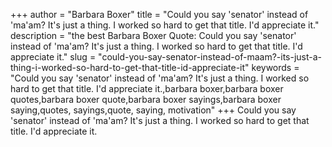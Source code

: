 +++
author = "Barbara Boxer"
title = "Could you say 'senator' instead of 'ma'am? It's just a thing. I worked so hard to get that title. I'd appreciate it."
description = "the best Barbara Boxer Quote: Could you say 'senator' instead of 'ma'am? It's just a thing. I worked so hard to get that title. I'd appreciate it."
slug = "could-you-say-senator-instead-of-maam?-its-just-a-thing-i-worked-so-hard-to-get-that-title-id-appreciate-it"
keywords = "Could you say 'senator' instead of 'ma'am? It's just a thing. I worked so hard to get that title. I'd appreciate it.,barbara boxer,barbara boxer quotes,barbara boxer quote,barbara boxer sayings,barbara boxer saying,quotes, sayings,quote, saying, motivation"
+++
Could you say 'senator' instead of 'ma'am? It's just a thing. I worked so hard to get that title. I'd appreciate it.
